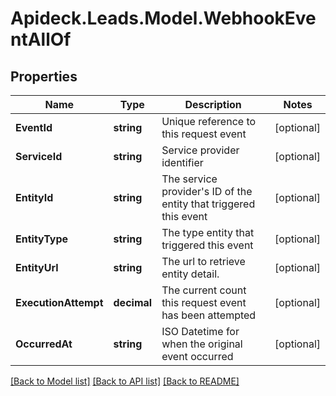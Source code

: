 # Apideck.Leads.Model.WebhookEventAllOf

## Properties

Name | Type | Description | Notes
------------ | ------------- | ------------- | -------------
**EventId** | **string** | Unique reference to this request event | [optional] 
**ServiceId** | **string** | Service provider identifier | [optional] 
**EntityId** | **string** | The service provider&#39;s ID of the entity that triggered this event | [optional] 
**EntityType** | **string** | The type entity that triggered this event | [optional] 
**EntityUrl** | **string** | The url to retrieve entity detail. | [optional] 
**ExecutionAttempt** | **decimal** | The current count this request event has been attempted | [optional] 
**OccurredAt** | **string** | ISO Datetime for when the original event occurred | [optional] 

[[Back to Model list]](../README.md#documentation-for-models) [[Back to API list]](../README.md#documentation-for-api-endpoints) [[Back to README]](../README.md)

